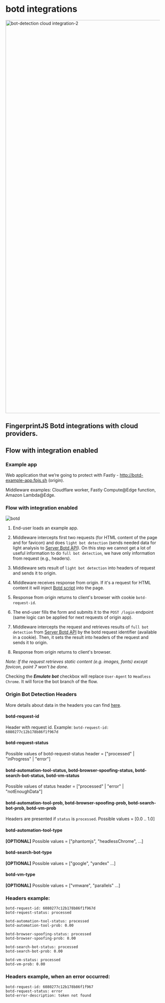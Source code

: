 # botd integrations
<img width="1280" alt="bot-detection cloud integration-2" src="https://user-images.githubusercontent.com/27387/122214619-f97ab080-ceb2-11eb-8cca-59cdcab33e8b.png">


## FingerprintJS Botd integrations with cloud providers.

## Flow with integration enabled

### Example app
Web application that we’re going to protect with Fastly - http://botd-example-app.fpjs.sh (origin).

Middleware examples: Cloudflare worker, Fastly Compute@Edge function, Amazon Lambda@Edge.

### Flow with integration enabled
![botd](https://user-images.githubusercontent.com/10922372/126072756-aa246534-2f1c-41d0-b10c-8dc8ea057025.png)

1. End-user loads an example app.

2. Middleware intercepts first two requests
   (for HTML content of the page and for favicon) and does `light bot detection`
   (sends needed data for light analysis to [Server Botd API](https://github.com/fingerprintjs/botd/blob/main/docs/server_api.md)).
   On this step we cannot get a lot of useful information to do
   `full bot detection`, we have only information from request (e.g., headers).

3. Middleware sets result of `light bot detection` into headers of request and sends it to origin.

4. Middleware receives response from origin. If it's a request for HTML content it will inject
   [Botd script](https://github.com/fingerprintjs/botd) into the page.

5. Response from origin returns to client's browser with cookie `botd-request-id`.

6. The end-user fills the form and submits it to the `POST /login` endpoint
   (same logic can be applied for next requests of origin app).

7. Middleware intercepts the request and retrieves results of `full bot detection` from [Server Botd API](https://github.com/fingerprintjs/botd/blob/main/docs/server_api.md)
   by the botd request identifier (available in a cookie). Then, it sets the result into headers of the request and
   sends it to origin.

8. Response from origin returns to client's browser.

*Note: If the request retrieves static content (e.g. images, fonts) except favicon, point 7 won't be done.*

Checking the ***Emulate bot*** checkbox will replace `User-Agent` to `Headless Chrome`.
It will force the bot branch of the flow.

### Origin Bot Detection Headers

More details about data in the headers you can find [here](https://github.com/fingerprintjs/botd/blob/main/docs/server_api.md).

#### botd-request-id
Header with request id. Example:
`botd-request-id: 6080277c12b178b86f1f967d`
#### botd-request-status
Possible values of botd-request-status header = ["processed" | "inProgress" | "error"]
#### botd-automation-tool-status, botd-browser-spoofing-status, botd-search-bot-status, botd-vm-status
Possible values of status header = ["processed" | "error" | "notEnoughData"]
#### botd-automation-tool-prob, botd-browser-spoofing-prob, botd-search-bot-prob, botd-vm-prob
Headers are presented if `status` is `processed`. Possible values = [0.0 .. 1.0]
#### botd-automation-tool-type
**[OPTIONAL]** Possible values = ["phantomjs", "headlessChrome", ...]
#### botd-search-bot-type
**[OPTIONAL]** Possible values = ["google", "yandex" ...]
#### botd-vm-type
**[OPTIONAL]** Possible values = ["vmware", "parallels" ...]
### Headers example:
```
botd-request-id: 6080277c12b178b86f1f967d
botd-request-status: processed

botd-automation-tool-status: processed
botd-automation-tool-prob: 0.00

botd-browser-spoofing-status: processed
botd-browser-spoofing-prob: 0.00

botd-search-bot-status: processed
botd-search-bot-prob: 0.00

botd-vm-status: processed
botd-vm-prob: 0.00
```
### Headers example, when an error occurred:
```
botd-request-id: 6080277c12b178b86f1f967
botd-request-status: error
botd-error-description: token not found
```
